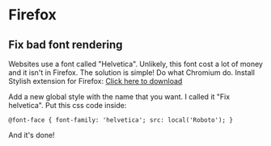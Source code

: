 # Firefox

## Fix bad font rendering

Websites use a font called "Helvetica". Unlikely, this font cost a lot of money
and it isn't in Firefox. The solution is simple! Do what Chromium do. Install
Stylish extension for Firefox: [Click here to download](https://addons.mozilla.org/en-US/firefox/addon/stylish/)

Add a new global style with the name that you want. I called it "Fix helvetica".
Put this css code inside:

```
@font-face { font-family: 'helvetica'; src: local('Roboto'); }
```

And it's done!
